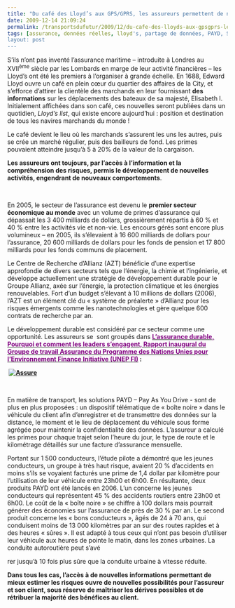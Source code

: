 ```yaml
---
title: "Du café des Lloyd’s aux GPS/GPRS, les assureurs permettent de nouveaux usages"
date: 2009-12-14 21:09:24
permalink: /transportsdufutur/2009/12/du-cafe-des-lloyds-aux-gpsgprs-les-assureurs-permettent-de-nouveaux-usages.html
tags: [assurance, données réelles, lloyd's, partage de données, PAYD, Service de mobilité, TIC]
layout: post
---
```


<p class="MsoNormal"><span>S’ils n’ont pas inventé l’assurance maritime – introduite à Londres au XVII<sup>ème</sup> siècle par les Lombards en marge de leur activité financières – les Lloyd’s ont été les premiers à l’organiser à grande échelle. En 1688, Edward Lloyd ouvre un café en plein cœur du quartier des affaires de la City, et s’efforce d’attirer la clientèle des marchands en leur fournissant <strong>des informations</strong> sur les déplacements des bateaux de sa majesté, Elisabeth I. Initialement affichées dans son café, ces nouvelles seront publiées dans un quotidien, <em>Lloyd’s list</em>, qui existe encore aujourd’hui : position et destination de tous les navires marchands du monde !</span></p> <p class="MsoNormal"><span></span></p> <p class="MsoNormal"><span>Le café devient le lieu où les marchands s’assurent les uns les autres, puis se crée un marché régulier, puis des bailleurs de fond. Les primes pouvaient atteindre jusqu’à 5 à 20% de la valeur de la cargaison.</span></p> <p class="MsoNormal"><span></span></p> <p class="MsoNormal"><strong><span>Les assureurs ont toujours, par l’accès à l’information et la compréhension des risques, permis le développement de nouvelles activités, engendrant de nouveaux comportements</span></strong><span>. </span></p> <p class="MsoNormal"><span></span></p>   <!--more-->  <p class="MsoNormal"><span></span> </p> <p class="MsoNormal"><span>En 2005, le secteur de l’assurance est devenu le <strong>premier secteur économique au monde</strong> avec un volume de primes d’assurance qui dépassait les 3 400 milliards de dollars, grossièrement répartis à 60 % et 40 % entre les activités vie et non-vie. Les encours gérés sont encore plus volumineux – en 2005, ils s’élevaient à 16 600 milliards de dollars pour l’assurance, 20 600 milliards de dollars pour les fonds de pension et 17 800 milliards pour les fonds communs de placement. </span></p> <p class="MsoNormal"><span></span></p> <p class="MsoNormal"><span>Le Centre de Recherche d’Allianz (AZT) bénéficie d’une expertise approfondie de divers secteurs tels que l’énergie, la chimie et l’ingénierie, et développe actuellement une stratégie de développement durable pour le Groupe Allianz, axée sur l’énergie, la protection climatique et les énergies renouvelables. Fort d’un budget s’élevant à 10 millions de dollars (2006), l’AZT est un élément clé du « système de préalerte » d’Allianz pour les risques émergents comme les nanotechnologies et gère quelque 600 contrats de recherche par an.</span></p> <p class="MsoNormal"><span></span></p> <p class="MsoNormal"><span>Le développement durable est considéré par ce secteur comme une opportunité. Les assureurs se<span>  </span>sont groupés dans <strong><a href="http://www.axa.com/lib/axa/uploads/docsdd/AXA_Unepfi_Insuring_for_Sustainability_vf.pdf"><font color="#800080">L’assurance durable, Pourquoi et comment les leaders s’engagent, Rapport inaugural du Groupe de travail Assurance du Programme des Nations Unies pour l’Environnement Finance Initiative (UNEP FI)</font></a> :</strong></span></p> <p class="MsoNormal"><span></span></p> <p class="MsoNormal"><strong><span> <a href="https://gabrielplassat.github.io/transportsdufutur/wp-content/uploads/sites/6/old/6a0120a66d2ad4970b0120a75026a8970b-pi.jpg"><img alt="Assure" border="0" class="asset asset-image at-xid-6a0120a66d2ad4970b0120a75026a8970b image-full " src="/wp-content/uploads/sites/6/old/6a0120a66d2ad4970b0120a75026a8970b-800wi.jpg" title="Assure" /></a> <br /></span></strong></p> <p class="MsoNormal"><span></span> </p> <p class="MsoNormal"><span>En matière de transport, les solutions PAYD – Pay As You Drive - sont de plus en plus proposées : un dispositif télématique de « boîte noire » dans le véhicule du client afin d’enregistrer et de transmettre des données sur la distance, le moment et le lieu de déplacement du véhicule sous forme agrégée pour maintenir la confidentialité des données. L’assureur a calculé les primes pour chaque trajet selon l’heure du jour, le type de route et le kilométrage détaillés sur une facture d’assurance mensuelle.</span></p> <p class="MsoNormal"><span>Portant sur 1 500 conducteurs, l’étude pilote a démontré que les jeunes conducteurs, un groupe à très haut risque, avaient 20 % d’accidents en moins s’ils se voyaient facturés une prime de 1,4 dollar par kilomètre pour l’utilisation de leur véhicule entre 23h00 et 6h00. En résultante, deux produits PAYD ont été lancés en 2006. L’un concerne les jeunes conducteurs qui représentent 45 % des accidents routiers entre 23h00 et 6h00. Le coût de la « boîte noire » se chiffre à 100 dollars mais pourrait générer des économies sur l’assurance de près de 30 % par an. Le second produit concerne les « bons conducteurs », âgés de 24 à 70 ans, qui conduisent moins de 13 000 kilomètres par an sur des routes rapides et à des heures « sûres ». Il est adapté à tous ceux qui n’ont pas besoin d’utiliser leur véhicule aux heures de pointe le matin, dans les zones urbaines. La conduite autoroutière peut s’avé

rer jusqu’à 10 fois plus sûre que la conduite urbaine à vitesse réduite.</span></p> <p class="MsoNormal"><strong><span></span></strong></p> <p class="MsoNormal"><strong><span>Dans tous les cas, l’accès à de nouvelles informations permettant de mieux estimer les risques ouvre de nouvelles possibilités pour l’assureur et son client, sous réserve de maîtriser les dérives possibles et de rétribuer la majorité des bénéfices au client.</span></strong></p>
